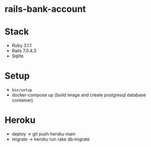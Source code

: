 # rails-bank-account

# Stack
- Ruby 3.1.1
- Rails 7.0.4.3
- Sqlite

# Setup
- `bin/setup`
- docker-compose up (build image and create postgresql database container)

# Heroku
- deploy -> git push heroku main
- migrate -> heroku run rake db:migrate
